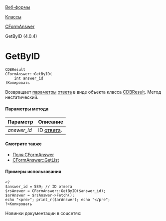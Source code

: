 [Веб-формы](/api_help/form/index.php)

[Классы](/api_help/form/classes/index.php)

[CFormAnswer](/api_help/form/classes/cformanswer/index.php)

GetByID (4.0.4)

GetByID
=======

```
CDBResult
CFormAnswer::GetByID(
	int answer_id
)Копировать
```

Возвращает [параметры](/api_help/form/classes/cformanswer/index.php) [ответа](/api_help/form/terms.php#answer) в виде объекта класса [CDBResult](/api_help/main/reference/cdbresult/index.php). Метод нестатический.

#### Параметры метода

| Параметр | Описание |
| --- | --- |
| *answer\_id* | ID [ответа](/api_help/form/terms.php#answer). |

#### Смотрите также

* [Поля CFormAnswer](/api_help/form/classes/cformanswer/index.php)
* [CFormAnswer::GetList](/api_help/form/classes/cformanswer/getlist.php)

#### Примеры использования

```
<?
$answer_id = 589; // ID ответа
$rsAnswer = CFormAnswer::GetByID($answer_id);
$arAnswer = $rsAnswer->Fetch();
echo "<pre>"; print_r($arAnswer); echo "</pre";
?>Копировать
```

Новинки документации в соцсетях:
